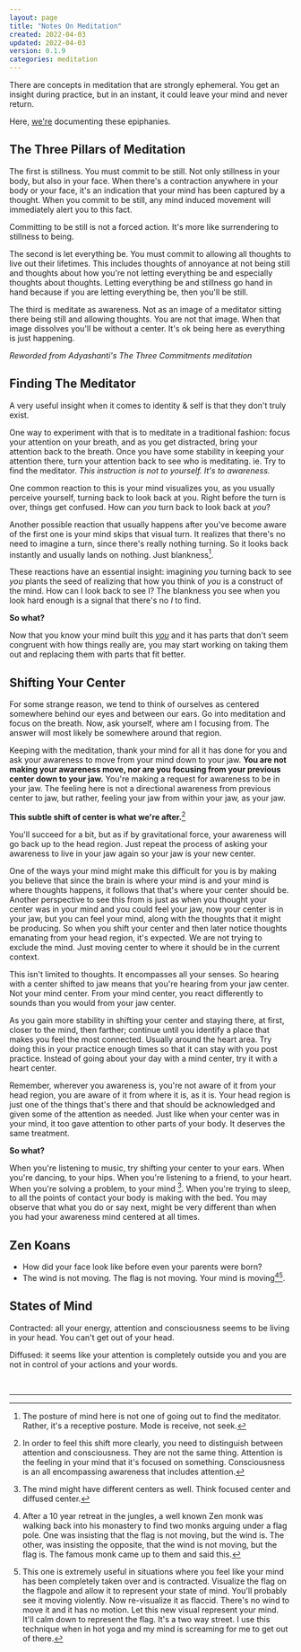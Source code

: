 ```yaml
---
layout: page
title: "Notes On Meditation"
created: 2022-04-03
updated: 2022-04-03
version: 0.1.9
categories: meditation
---
```


There are concepts in meditation that are strongly ephemeral. You get an insight during practice,
but in an instant, it could leave your mind and never return.

Here, [we're](/how-are-you.html) documenting these epiphanies.

## The Three Pillars of Meditation

The first is stillness. You must commit to be still. Not only stillness in your body, but also
in your face. When there's a contraction anywhere in your body or your face, it's an indication
that your mind has been captured by a thought. When you commit to be still, any mind induced
movement will immediately alert you to this fact.

Committing to be still is not a forced action. It's more like surrendering to stillness to being.

The second is let everything be. You must commit to allowing all thoughts to live out their lifetimes. This includes thoughts of annoyance at not being still and thoughts about how you're not letting everything be and especially thoughts about thoughts. Letting everything be and stillness go hand in hand because if you are letting everything be, then you'll be still.

The third is meditate as awareness. Not as an image of a meditator sitting there being still and allowing thoughts. You are not that image. When that image dissolves you'll be without a center. It's ok being here as everything is just happening.

_Reworded from Adyashanti's The Three Commitments meditation_

## Finding The Meditator

A very useful insight when it comes to identity & self is that they don't truly exist.

One way to experiment with that is to meditate in a traditional fashion: focus your attention on your breath, and as you get distracted, bring your attention back to the breath. Once you have some stability in keeping your attention there, turn your attention back to see who is meditating. ie. Try to find the meditator. _This instruction is not to yourself. It's to awareness._

One common reaction to this is your mind visualizes you, as you usually perceive yourself,
turning back to look back at you. Right before the turn is over, things get confused. How can _you_ turn
back to look back at _you_?

Another possible reaction that usually happens after you've become aware of the first one is your mind
skips that visual turn. It realizes that there's no need to imagine a turn, since there's really nothing turning.
So it looks back instantly and usually lands on nothing. Just blankness[^1].

These reactions have an essential insight: imagining _you_ turning back to see _you_ plants the seed of realizing
that how you think of _you_ is a construct of the mind. How can I look back to see I? The blankness you see
when you look hard enough is a signal that there's no _I_ to find.

**So what?**

Now that you know your mind built this [_you_](/how-are-you) and it has parts that don't seem congruent with how things really are,
you may start working on taking them out and replacing them with parts that fit better.

## Shifting Your Center

For some strange reason, we tend to think of ourselves as centered somewhere behind our eyes and between
our ears. Go into meditation and focus on the breath. Now, ask yourself, where am I focusing from. The answer will
most likely be somewhere around that region.

Keeping with the meditation, thank your mind for all it has done for you and ask your awareness
to move from your mind down to your jaw. **You are
not making your awareness move, nor are you focusing from your previous center down to your jaw.** You're making a
request for awareness to be in your jaw. The feeling here is not a directional awareness from previous center to jaw,
but rather, feeling your jaw from within your jaw, as your jaw.

**This subtle shift of center is what we're after.**[^3]

You'll succeed for a bit, but as if by gravitational force, your awareness will go back up to the head region. Just repeat
the process of asking your awareness to live in your jaw again so your jaw is your new center.

One of the ways your mind might make this difficult for you is by making you believe that since the brain is where
your mind is and your mind is where thoughts happens, it follows that that's where your center should be.
Another perspective to see this from
is just as when you thought your center was in your mind and you could feel your jaw, now your center is in your
jaw, but you can feel your mind, along with the thoughts that it might be producing. So when you shift your
center and then later notice thoughts emanating from your head region, it's expected. We are not trying to exclude the mind. Just moving
center to where it should be in the current context.

This isn't limited to thoughts. It encompasses all your senses. So hearing with a center shifted to jaw means that
you're hearing from your jaw center. Not your mind center. From your mind center, you react differently to sounds
than you would from your jaw center.

As you gain more stability in shifting your center and staying there, at first, closer to the mind, then farther;
continue until you identify a place that makes you feel the most connected. Usually around the heart area. Try doing this
in your practice enough times so that it can stay with you post practice. Instead of going about your day with a mind
center, try it with a heart center.

Remember, wherever you awareness is, you're not aware of it from your head region, you are aware of it from where it is,
as it is. Your head region is just one of the things that's there and that should be acknowledged and given some of
the attention as needed. Just like when your center was in your mind, it too gave attention to other parts of your body.
It deserves the same treatment.

**So what?**

When you're listening to music, try shifting your center to your ears. When you're dancing, to your hips. When you're listening
to a friend, to your heart. When you're solving a problem, to your mind [^2]. When you're trying to sleep, to all the points of contact
your body is making with the bed. You may observe that what you do or say next, might be very different than when you had your
awareness mind centered at all times.

## Zen Koans

- How did your face look like before even your parents were born?
- The wind is not moving. The flag is not moving. Your mind is moving[^4][^5].

## States of Mind

Contracted: all your energy, attention and consciousness seems to be living in your head. You can't get out of your head.

Diffused: it seems like your attention is completely outside you and you are not in control of your actions and your words.

<br>

---

[^1]: The posture of mind here is not one of going out to find the meditator. Rather, it's a receptive posture. Mode is receive, not seek.
[^2]: The mind might have different centers as well. Think focused center and diffused center.
[^3]: In order to feel this shift more clearly, you need to distinguish between attention and consciousness. They are not the same thing. Attention is the feeling in your mind that it's focused on something. Consciousness is an all encompassing awareness that includes attention.
[^4]: After a 10 year retreat in the jungles, a well known Zen monk was walking back into his monastery to find two monks arguing under a flag pole. One was insisting that the flag is not moving, but the wind is. The other, was insisting the opposite, that the wind is not moving, but the flag is. The famous monk came up to them and said this.
[^5]: This one is extremely useful in situations where you feel like your mind has been completely taken over and is contracted. Visualize the flag on the flagpole and allow it to represent your state of mind. You'll probably see it moving violently. Now re-visualize it as flaccid. There's no wind to move it and it has no motion. Let this new visual represent your mind. It'll calm down to represent the flag. It's a two way street. I use this technique when in hot yoga and my mind is screaming for me to get out of there.
